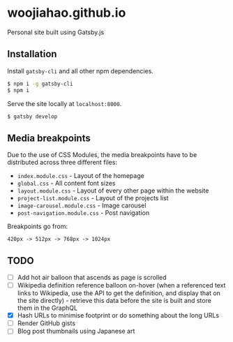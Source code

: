 # woojiahao.github.io

Personal site built using Gatsby.js

## Installation

Install `gatsby-cli` and all other npm dependencies.

```bash
$ npm i -g gatsby-cli
$ npm i
```

Serve the site locally at `localhost:8000`.

```bash
$ gatsby develop
```

## Media breakpoints

Due to the use of CSS Modules, the media breakpoints have to be distributed across three different files:

- `index.module.css` - Layout of the homepage
- `global.css` - All content font sizes
- `layout.module.css` - Layout of every other page within the website
- `project-list.module.css` - Layout of the projects list
- `image-carousel.module.css` - Image carousel 
- `post-navigation.module.css` - Post navigation

Breakpoints go from:

```
420px -> 512px -> 768px -> 1024px
```

## TODO

- [ ] Add hot air balloon that ascends as page is scrolled
- [ ] Wikipedia definition reference balloon on-hover (when a referenced text links to Wikipedia, use the API to get the definition, and display that on the site directly) - retrieve this data before the site is built and store them in the GraphQL
- [X] Hash URLs to minimise footprint or do something about the long URLs
- [ ] Render GitHub gists
- [ ] Blog post thumbnails using Japanese art
